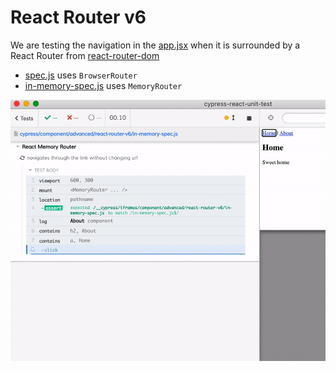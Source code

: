 # React Router v6

We are testing the navigation in the [app.jsx](app.jsx) when it is surrounded by a React Router from [react-router-dom](https://github.com/ReactTraining/react-router#readme)

- [spec.js](spec.js) uses `BrowserRouter`
- [in-memory-spec.js](in-memory-spec.js) uses `MemoryRouter`

![In memory router spec](images/in-memory.gif)
